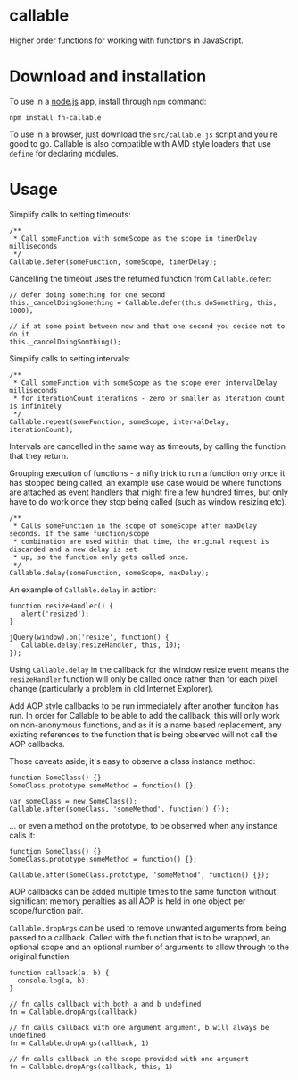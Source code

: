 callable
========

Higher order functions for working with functions in JavaScript.

Download and installation
=========================

To use in a [node.js](http://nodejs.org) app, install through `npm` command:

    npm install fn-callable

To use in a browser, just download the `src/callable.js` script and you're good to go. Callable is also compatible with
AMD style loaders that use `define` for declaring modules.

Usage
=====

Simplify calls to setting timeouts:

    /**
     * Call someFunction with someScope as the scope in timerDelay milliseconds
     */
    Callable.defer(someFunction, someScope, timerDelay);

Cancelling the timeout uses the returned function from `Callable.defer`:

    // defer doing something for one second
    this._cancelDoingSomething = Callable.defer(this.doSomething, this, 1000);

    // if at some point between now and that one second you decide not to do it
    this._cancelDoingSomthing();

Simplify calls to setting intervals:

    /**
     * Call someFunction with someScope as the scope ever intervalDelay milliseconds
     * for iterationCount iterations - zero or smaller as iteration count is infinitely
     */
    Callable.repeat(someFunction, someScope, intervalDelay, iterationCount);

Intervals are cancelled in the same way as timeouts, by calling the function that they return.

Grouping execution of functions - a nifty trick to run a function only once it has stopped being called,
an example use case would be where functions are attached as event handlers that might fire a few hundred
times, but only have to do work once they stop being called (such as window resizing etc).

    /**
     * Calls someFunction in the scope of someScope after maxDelay seconds. If the same function/scope
     * combination are used within that time, the original request is discarded and a new delay is set
     * up, so the function only gets called once.
     */
    Callable.delay(someFunction, someScope, maxDelay);

An example of `Callable.delay` in action:

    function resizeHandler() {
       alert('resized');
    }

    jQuery(window).on('resize', function() {
       Callable.delay(resizeHandler, this, 10);
    });

Using `Callable.delay` in the callback for the window resize event means the `resizeHandler` function will
only be called once rather than for each pixel change (particularly a problem in old Internet Explorer).

Add AOP style callbacks to be run immediately after another funciton has run. In order for Callable to be able to add
the callback, this will only work on non-anonymous functions, and as it is a name based replacement, any existing references
to the function that is being observed will not call the AOP callbacks.

Those caveats aside, it's easy to observe a class instance method:

    function SomeClass() {}
    SomeClass.prototype.someMethod = function() {};

    var someClass = new SomeClass();
    Callable.after(someClass, 'someMethod', function() {});

... or even a method on the prototype, to be observed when any instance calls it:

    function SomeClass() {}
    SomeClass.prototype.someMethod = function() {};

    Callable.after(SomeClass.prototype, 'someMethod', function() {});

AOP callbacks can be added multiple times to the same function without significant memory penalties as all AOP is held
in one object per scope/function pair.

`Callable.dropArgs` can be used to remove unwanted arguments from being passed to a callback. Called with the function
that is to be wrapped, an optional scope and an optional number of arguments to allow through to the original function:

    function callback(a, b) {
      console.log(a, b);
    }

    // fn calls callback with both a and b undefined
    fn = Callable.dropArgs(callback)

    // fn calls callback with one argument argument, b will always be undefined
    fn = Callable.dropArgs(callback, 1)

    // fn calls callback in the scope provided with one argument
    fn = Callable.dropArgs(callback, this, 1)

